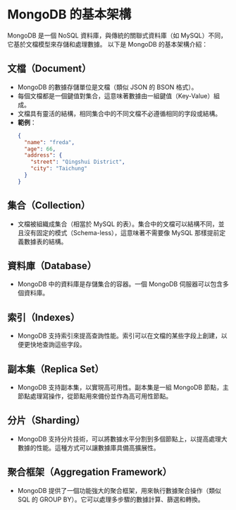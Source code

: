 # MongoDB 的基本架構

MongoDB 是一個 NoSQL 資料庫，與傳統的關聯式資料庫（如 MySQL）不同，它基於文檔模型來存儲和處理數據。
以下是 MongoDB 的基本架構介紹：

## 文檔（Document）
- MongoDB 的數據存儲單位是文檔（類似 JSON 的 BSON 格式）。
- 每個文檔都是一個鍵值對集合，這意味著數據由一組鍵值（Key-Value）組成。
- 文檔具有靈活的結構，相同集合中的不同文檔不必遵循相同的字段或結構。
- **範例**：
  ```json
  {
    "name": "freda",
    "age": 66,
    "address": {
      "street": "Qingshui District",
      "city": "Taichung"
    }
  }
## 集合（Collection）
- 文檔被組織成集合（相當於 MySQL 的表）。集合中的文檔可以結構不同，並且沒有固定的模式（Schema-less），這意味著不需要像 MySQL 那樣提前定義數據表的結構。

## 資料庫（Database）
- MongoDB 中的資料庫是存儲集合的容器。一個 MongoDB 伺服器可以包含多個資料庫。

## 索引（Indexes）
- MongoDB 支持索引來提高查詢性能。索引可以在文檔的某些字段上創建，以便更快地查詢這些字段。

## 副本集（Replica Set）
- MongoDB 支持副本集，以實現高可用性。副本集是一組 MongoDB 節點，主節點處理寫操作，從節點用來備份並作為高可用性節點。
  
## 分片（Sharding）
- MongoDB 支持分片技術，可以將數據水平分割到多個節點上，以提高處理大數據的性能。這種方式可以讓數據庫具備高擴展性。

## 聚合框架（Aggregation Framework）
- MongoDB 提供了一個功能強大的聚合框架，用來執行數據聚合操作（類似 SQL 的 GROUP BY）。它可以處理多步驟的數據計算、篩選和轉換。
